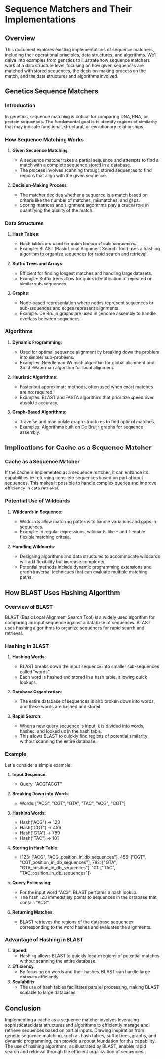 # Sequence Matchers and Their Implementations

## Overview

This document explores existing implementations of sequence matchers, including their operational principles, data structures, and algorithms. We'll delve into examples from genetics to illustrate how sequence matchers work at a data structure level, focusing on how given sequences are matched with stored sequences, the decision-making process on the match, and the data structures and algorithms involved.

## Genetics Sequence Matchers

### Introduction

In genetics, sequence matching is critical for comparing DNA, RNA, or protein sequences. The fundamental goal is to identify regions of similarity that may indicate functional, structural, or evolutionary relationships.

### How Sequence Matching Works

1. **Given Sequence Matching**:
    - A sequence matcher takes a partial sequence and attempts to find a match with a complete sequence stored in a database.
    - The process involves scanning through stored sequences to find regions that align with the given sequence.

2. **Decision-Making Process**:
    - The matcher decides whether a sequence is a match based on criteria like the number of matches, mismatches, and gaps.
    - Scoring matrices and alignment algorithms play a crucial role in quantifying the quality of the match.

### Data Structures

1. **Hash Tables**: 
    - Hash tables are used for quick lookup of sub-sequences.
    - Example: BLAST (Basic Local Alignment Search Tool) uses a hashing algorithm to organize sequences for rapid search and retrieval.

2. **Suffix Trees and Arrays**:
    - Efficient for finding longest matches and handling large datasets.
    - Example: Suffix trees allow for quick identification of repeated or similar sub-sequences.

3. **Graphs**:
    - Node-based representation where nodes represent sequences or sub-sequences and edges represent alignments.
    - Example: De Bruijn graphs are used in genome assembly to handle overlaps between sequences.

### Algorithms

1. **Dynamic Programming**:
    - Used for optimal sequence alignment by breaking down the problem into simpler sub-problems.
    - Examples: Needleman-Wunsch algorithm for global alignment and Smith-Waterman algorithm for local alignment.

2. **Heuristic Algorithms**:
    - Faster but approximate methods, often used when exact matches are not required.
    - Examples: BLAST and FASTA algorithms that prioritize speed over absolute accuracy.

3. **Graph-Based Algorithms**:
    - Traverse and manipulate graph structures to find optimal matches.
    - Examples: Algorithms built on De Bruijn graphs for sequence assembly.

## Implications for Cache as a Sequence Matcher

### Cache as a Sequence Matcher

If the cache is implemented as a sequence matcher, it can enhance its capabilities by returning complete sequences based on partial input sequences. This makes it possible to handle complex queries and improve efficiency in data retrieval.

### Potential Use of Wildcards

1. **Wildcards in Sequence**:
    - Wildcards allow matching patterns to handle variations and gaps in sequences.
    - Example: In regular expressions, wildcards like `*` and `?` enable flexible matching criteria.

2. **Handling Wildcards**:
    - Designing algorithms and data structures to accommodate wildcards will add flexibility but increase complexity.
    - Potential methods include dynamic programming extensions and graph traversal techniques that can evaluate multiple matching paths.

## How BLAST Uses Hashing Algorithm

### Overview of BLAST

BLAST (Basic Local Alignment Search Tool) is a widely used algorithm for comparing an input sequence against a database of sequences. BLAST uses hashing algorithms to organize sequences for rapid search and retrieval.

### Hashing in BLAST

1. **Hashing Words**:
    - BLAST breaks down the input sequence into smaller sub-sequences called "words".
    - Each word is hashed and stored in a hash table, allowing quick lookups.

2. **Database Organization**:
    - The entire database of sequences is also broken down into words, and these words are hashed and stored.

3. **Rapid Search**:
    - When a new query sequence is input, it is divided into words, hashed, and looked up in the hash table.
    - This allows BLAST to quickly find regions of potential similarity without scanning the entire database.

### Example

Let's consider a simple example:

1. **Input Sequence**:
    - Query: "ACGTACGT"

2. **Breaking Down into Words**:
    - Words: ["ACG", "CGT", "GTA", "TAC", "ACG", "CGT"]

3. **Hashing Words**:
    - Hash("ACG") -> 123
    - Hash("CGT") -> 456
    - Hash("GTA") -> 789
    - Hash("TAC") -> 101

4. **Storing in Hash Table**:
    - {123: ["ACG", "ACG_position_in_db_sequences"],
       456: ["CGT", "CGT_position_in_db_sequences"],
       789: ["GTA", "GTA_position_in_db_sequences"],
       101: ["TAC", "TAC_position_in_db_sequences"]}

5. **Query Processing**:
    - For the input word "ACG", BLAST performs a hash lookup.
    - The hash 123 immediately points to sequences in the database that contain "ACG".

6. **Returning Matches**:
    - BLAST retrieves the regions of the database sequences corresponding to the word hashes and evaluates the alignments.

### Advantage of Hashing in BLAST

1. **Speed**:
    - Hashing allows BLAST to quickly locate regions of potential matches without scanning the entire database.
2. **Efficiency**:
    - By focusing on words and their hashes, BLAST can handle large datasets efficiently.
3. **Scalability**:
    - The use of hash tables facilitates parallel processing, making BLAST scalable to large databases.

## Conclusion

Implementing a cache as a sequence matcher involves leveraging sophisticated data structures and algorithms to efficiently manage and retrieve sequences based on partial inputs. Drawing inspiration from genetic sequence matching, such as hash tables, suffix trees, graphs, and dynamic programming, can provide a robust foundation for this capability. The use of hashing algorithms, as illustrated by BLAST, enables rapid search and retrieval through the efficient organization of sequences.

